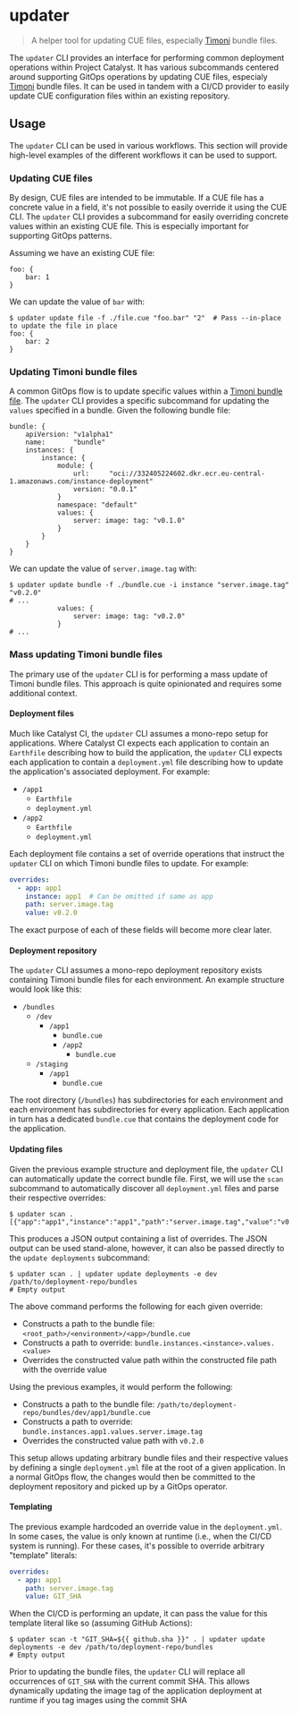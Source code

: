 # updater

> A helper tool for updating CUE files, especially [Timoni] bundle files.

The `updater` CLI provides an interface for performing common deployment operations within Project Catalyst.
It has various subcommands centered around supporting GitOps operations by updating CUE files, especialy [Timoni] bundle files.
It can be used in tandem with a CI/CD provider to easily update CUE configuration files within an existing repository.

## Usage

The `updater` CLI can be used in various workflows.
This section will provide high-level examples of the different workflows it can be used to support.

### Updating CUE files

By design, CUE files are intended to be immutable.
If a CUE file has a concrete value in a field, it's not possible to easily override it using the CUE CLI.
The `updater` CLI provides a subcommand for easily overriding concrete values within an existing CUE file.
This is especially important for supporting GitOps patterns.

Assuming we have an existing CUE file:

```cue
foo: {
    bar: 1
}
```

We can update the value of `bar` with:

```terminal
$ updater update file -f ./file.cue "foo.bar" "2"  # Pass --in-place to update the file in place
foo: {
    bar: 2
}
```

### Updating Timoni bundle files

A common GitOps flow is to update specific values within a [Timoni bundle file](https://timoni.sh/bundle/).
The `updater` CLI provides a specific subcommand for updating the `values` specified in a bundle.
Given the following bundle file:

```cue
bundle: {
    apiVersion: "v1alpha1"
    name:       "bundle"
    instances: {
        instance: {
            module: {
                url:     "oci://332405224602.dkr.ecr.eu-central-1.amazonaws.com/instance-deployment"
                version: "0.0.1"
            }
            namespace: "default"
            values: {
                server: image: tag: "v0.1.0"
            }
        }
    }
}
```

We can update the value of `server.image.tag` with:

```terminal
$ updater update bundle -f ./bundle.cue -i instance "server.image.tag" "v0.2.0"
# ...
            values: {
                server: image: tag: "v0.2.0"
            }
# ...
```

### Mass updating Timoni bundle files

The primary use of the `updater` CLI is for performing a mass update of Timoni bundle files.
This approach is quite opinionated and requires some additional context.

#### Deployment files

Much like Catalyst CI, the `updater` CLI assumes a mono-repo setup for applications.
Where Catalyst CI expects each application to contain an `Earthfile` describing how to build the application, the `updater` CLI
expects each application to contain a `deployment.yml` file describing how to update the application's associated deployment.
For example:

- `/app1`
  - `Earthfile`
  - `deployment.yml`
- `/app2`
  - `Earthfile`
  - `deployment.yml`

Each deployment file contains a set of override operations that instruct the `updater` CLI on which Timoni bundle files to update.
For example:

```yaml
overrides:
  - app: app1
    instance: app1  # Can be omitted if same as app
    path: server.image.tag
    value: v0.2.0
```

The exact purpose of each of these fields will become more clear later.

#### Deployment repository

The `updater` CLI assumes a mono-repo deployment repository exists containing Timoni bundle files for each environment.
An example structure would look like this:

- `/bundles`
  - `/dev`
    - `/app1`
      - `bundle.cue`
      - `/app2`
        - `bundle.cue`
  - `/staging`
    - `/app1`
        - `bundle.cue`

The root directory (`/bundles`) has subdirectories for each environment and each environment has subdirectories for every
application.
Each application in turn has a dedicated `bundle.cue` that contains the deployment code for the application.

#### Updating files

Given the previous example structure and deployment file, the `updater` CLI can automatically update the correct bundle file.
First, we will use the `scan` subcommand to automatically discover all `deployment.yml` files and parse their respective overrides:

```terminal
$ updater scan .
[{"app":"app1","instance":"app1","path":"server.image.tag","value":"v0.2.0"}]
```

This produces a JSON output containing a list of overrides.
The JSON output can be used stand-alone, however, it can also be passed directly to the `update deployments` subcommand:

```terminal
$ updater scan . | updater update deployments -e dev /path/to/deployment-repo/bundles
# Empty output
```

The above command performs the following for each given override:

- Constructs a path to the bundle file: `<root_path>/<environment>/<app>/bundle.cue`
- Constructs a path to override: `bundle.instances.<instance>.values.<value>`
- Overrides the constructed value path within the constructed file path with the override value

Using the previous examples, it would perform the following:

- Constructs a path to the bundle file: `/path/to/deployment-repo/bundles/dev/app1/bundle.cue`
- Constructs a path to override: `bundle.instances.app1.values.server.image.tag`
- Overrides the constructed value path with `v0.2.0`

This setup allows updating arbitrary bundle files and their respective values by defining a single `deployment.yml` file at the root
of a given application.
In a normal GitOps flow, the changes would then be committed to the deployment repository and picked up by a GitOps operator.

#### Templating

The previous example hardcoded an override value in the `deployment.yml`.
In some cases, the value is only known at runtime (i.e., when the CI/CD system is running).
For these cases, it's possible to override arbitrary "template" literals:

```yaml
overrides:
  - app: app1
    path: server.image.tag
    value: GIT_SHA
```

When the CI/CD is performing an update, it can pass the value for this template literal like so (assuming GitHub Actions):

```terminal
$ updater scan -t "GIT_SHA=${{ github.sha }}" . | updater update deployments -e dev /path/to/deployment-repo/bundles
# Empty output
```

Prior to updating the bundle files, the `updater` CLI will replace all occurrences of `GIT_SHA` with the current commit SHA.
This allows dynamically updating the image tag of the application deployment at runtime if you tag images using the commit SHA

[timoni]: https://timoni.sh/
